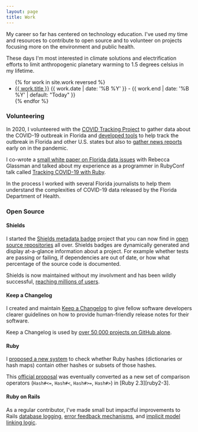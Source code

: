 ```yaml
---
layout: page
title: Work
---
```


<p>
  My career so far has centered on technology education. I've used
  my time and resources to contribute to open source and to volunteer on 
  projects focusing more on the environment and public health.
</p>

<p>
  These days I'm most interested in climate solutions and 
  electrification efforts to limit anthropogenic planetary warming to
  1.5 degrees celsius in my lifetime.
</p>

<ul class="talks">
  {% for work in site.work reversed %}
  <li>
    <a href="{{ work.url }}">{{ work.title }}</a>
    <time>{{ work.date | date: '%B %Y' }} - {{ work.end | date: '%B %Y' | default: "Today" }}</time>
  </li>
  {% endfor %}
</ul>

### Volunteering

In 2020, I volunteered with the [COVID Tracking Project](https://covidtracking.com/) to
gather data about the COVID-19 outbreak in Florida and [developed tools][ovid] to help
track the outbreak in Florida and other U.S. states but also to [gather news reports][paperboi]
early on in the pandemic.

I co-wrote a [small white paper on Florida data issues][c19blog] with Rebecca Glassman and
talked about my experience as a programmer in RubyConf talk called [Tracking COVID-19 with Ruby][c19talk].

In the process I worked with several Florida journalists to help them 
understand the complexities of COVID-19 data released by the Florida 
Department of Health.

[c19blog]: https://covidtracking.com/analysis-updates/florida-covid-19-data
[c19talk]: /talks/tracking-covid-19-with-ruby/
[ovid]: https://github.com/olivierlacan/ovid
[paperboi]: https://github.com/olivierlacan/paperboi

### Open Source

#### Shields 

I started the [Shields metadata badge](http://shields.io) project that
you can now find in [open source repositories][gh-shields] all over. 
Shields badges are dynamically generated and display at-a-glance 
information about a project. For example whether tests are passing or 
failing, if dependencies are out of date, or how what percentage of the 
source code is documented.

Shields is now maintained without my involvment and has been wildly 
successful, [reaching millions of users][gh-shields].

[gh-shields]: https://github.com/search?q=%22img.shields.io%2Fbadge%22&type=code

#### Keep a Changelog

I created and maintain [Keep a Changelog](http://keepachangelog.com) to 
give fellow software developers clearer guidelines on how to provide
human-friendly release notes for their software.

Keep a Changelog is used by [over 50,000 projects on GitHub alone][kac].

[kac]: https://github.com/search?q=%22format+is+based+on+%5BKeep+a+Changelog%5D%28https%3A%2F%2Fkeepachangelog.com%2Fen%22&type=code&ref=advsearch

#### Ruby

I [proposed a new system][hash] to check whether Ruby hashes (dictionaries or 
hash maps) contain other hashes or subsets of those hashes. 

This [official proposal][rop] was eventually converted as a new set of 
comparison operators (`Hash#<=`, `Hash#<`, `Hash#>=`, `Hash#>`) in [Ruby 2.3][ruby2-3].

[hash]: https://olivierlacan.com/posts/proposal-for-a-better-ruby-hash-include/
[rop]: https://bugs.ruby-lang.org/issues/10984
[ruby-2-3]: https://github.com/ruby/ruby/blob/v2_3_0/NEWS


#### Ruby on Rails

As a regular contributor, I've made small but impactful improvements 
to Rails [database logging][vql], [error feedback mechanisms][errors], and 
[implicit model linking logic][ltm].

[errors]: https://github.com/rails/rails/pull/46342
[ltm]: https://github.com/rails/rails/pull/42234
[vql]: https://github.com/rails/rails/pull/26815
